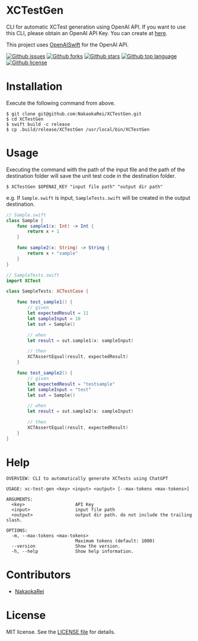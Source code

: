# XCTestGen

<!-- # Short Description -->

CLI for automatic XCTest generation using OpenAI API.
If you want to use this CLI, please obtain an OpenAI API Key. You can create at [here](https://platform.openai.com/account/api-keys).

This project uses [OpenAISwift](https://github.com/adamrushy/OpenAISwift) for the OpenAI API.

<!-- # Badges -->

[![Github issues](https://img.shields.io/github/issues/NakaokaRei/XCTestGen)](https://github.com/NakaokaRei/XCTestGen/issues)
[![Github forks](https://img.shields.io/github/forks/NakaokaRei/XCTestGen)](https://github.com/NakaokaRei/XCTestGen/network/members)
[![Github stars](https://img.shields.io/github/stars/NakaokaRei/XCTestGen)](https://github.com/NakaokaRei/XCTestGen/stargazers)
[![Github top language](https://img.shields.io/github/languages/top/NakaokaRei/XCTestGen)](https://github.com/NakaokaRei/XCTestGen/)
[![Github license](https://img.shields.io/github/license/NakaokaRei/XCTestGen)](https://github.com/NakaokaRei/XCTestGen/)

# Installation
Execute the following command from above.
```
$ git clone git@github.com:NakaokaRei/XCTestGen.git
$ cd XCTestGen
$ swift build -c release
$ cp .build/release/XCTestGen /usr/local/bin/XCTestGen
```

# Usage
Executing the command with the path of the input file and the path of the destination folder will save the unit test code in the destination folder.

```
$ XCTestGen $OPENAI_KEY "input file path" "output dir path"
```

e.g. If `Sample.swift` is input, `SampleTests.swift` will be created in the output destination.

```swift
// Sample.swift
class Sample {
    func sample1(x: Int) -> Int {
        return x + 1
    }

    func sample2(x: String) -> String {
        return x + "sample"
    }
}
```

```swift
// SampleTests.swift
import XCTest

class SampleTests: XCTestCase {

    func test_sample1() {
        // given
        let expectedResult = 11
        let sampleInput = 10
        let sut = Sample()

        // when
        let result = sut.sample1(x: sampleInput)

        // then
        XCTAssertEqual(result, expectedResult)
    }

    func test_sample2() {
        // given
        let expectedResult = "testsample"
        let sampleInput = "test"
        let sut = Sample()

        // when
        let result = sut.sample2(x: sampleInput)

        // then
        XCTAssertEqual(result, expectedResult)
    }
}
```


# Help
```
OVERVIEW: CLI to automatically generate XCTests using ChatGPT

USAGE: xc-test-gen <key> <input> <output> [--max-tokens <max-tokens>]

ARGUMENTS:
  <key>                   API Key
  <input>                 input file path
  <output>                output dir path. do not include the trailing slash.

OPTIONS:
  -m, --max-tokens <max-tokens>
                          Maximum tokens (default: 1000)
  --version               Show the version.
  -h, --help              Show help information.
```


# Contributors

- [NakaokaRei](https://github.com/NakaokaRei)

# License
MIT license. See the [LICENSE file](/LICENSE) for details.